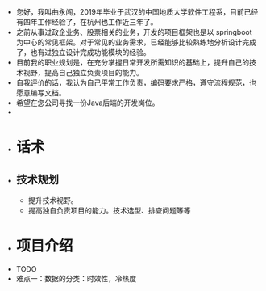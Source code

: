 - 您好，我叫曲永闯，2019年毕业于武汉的中国地质大学软件工程系，目前已经有四年工作经验了，在杭州也工作近三年了。
- 之前从事过政企业务、股票相关的业务，开发的项目框架也是以 springboot为中心的常见框架。对于常见的业务需求，已经能够比较熟练地分析设计完成了，也有过独立设计完成功能模块的经验。
- 目前我的职业规划是，在充分掌握日常开发所需知识的基础上，提升自己的技术视野，提高自己独立负责项目的能力。
- 自我评价的话，我认为自己平常工作负责，编码要求严格，遵守流程规范，也愿意编写文档。
- 希望在您公司寻找一份Java后端的开发岗位。
-
- # 话术
- ## 技术规划
	- 提升技术视野。
	- 提高独自负责项目的能力。技术选型、排查问题等等
- # 项目介绍
- TODO
- 难点一：数据的分类：时效性，冷热度